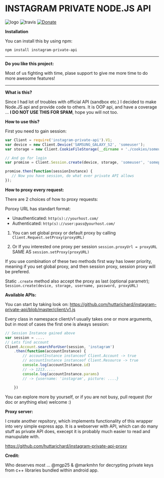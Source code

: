 INSTAGRAM PRIVATE NODE.JS API 
===================
![logo](https://cloud.githubusercontent.com/assets/1809268/15931032/2792427e-2e56-11e6-831e-ffab238cc4a2.png)
![travis](https://travis-ci.org/huttarichard/instagram-private-api.svg)
[![Donate](https://img.shields.io/badge/Donate-PayPal-green.svg)](https://www.paypal.com/cgi-bin/webscr?cmd=_donations&business=huttarichard%40gmail%2ecom&lc=MQ&item_name=Github%20IG%20API&no_note=0&currency_code=EUR&bn=PP%2dDonationsBF%3abtn_donateCC_LG%2egif%3aNonHosted)

**Installation**


You can install this by using npm:
```
npm install instagram-private-api
```
----

**Do you like this project:**

Most of us fighting with time, plase support to give me more time to do more awesome features!

----

**What is this?** 

Since I had lot of troubles with official API (sandbox etc.) I decided to make Node.JS api and provide code to others. 
It is OOP api, and have a coverage ... **I DO NOT USE THIS FOR SPAM**, hope you will not too. 


**How to use this?** 


First you need to gain session:

```javascript
var Client = require('instagram-private-api').V1;
var device = new Client.Device('SAMSUNG_GALAXY_S2', 'someuser');
var storage = new Client.CookieFileStorage(__dirname + './cookies/someuser.json');

// And go for login
var promise = Client.Session.create(device, storage, 'someuser', 'somepassword');

promise.then(function(sessionInstance) {
   // Now you have session, do what ever private API allows
});
```


**How to proxy every request:**


There are 2 choices of how to proxy requests:

Poroxy URL has standart format: 
 - Unauthenticated: `http(s)://yourhost.com/`
 - Authenticated: `http(s)://user:pass@yourhost.com/`

1) You can set global proxy or default proxy by calling
`Client.Request.setProxy(proxyURL)`

2) Or If you interested one proxy per session
`session.proxyUrl = proxyURL` SAME AS `session.setProxy(proxyURL)`

If you use combination of these two methods first way has lower priority, 
meaning if you set global proxy, and then session proxy, session proxy will be prefered.

Static `.create` method also accept the proxy as last (optional parametr);
`Session.create(device, storage, username, password, proxyURL)`


**Available APIs:**

You can start by taking look on:
https://github.com/huttarichard/instagram-private-api/blob/master/client/v1.js

Every class in namespace client/v1 usually takes one or more arguments, but in most of cases the first one is always session:

```javascript
// Session Instance gained above
var session = .... 
// Lets find account
Client.Account.searchForUser(session, 'instagram')
	.then(function(accountInstance) {
		// accountInstance instanceof Client.Account -> true
		// accountInstance instanceof Client.Resource -> true
		console.log(accountInstance.id)
		// -> 1213.....
		console.log(accountInstance.params)
		// -> {username: 'instagram', picture: ....}
		
	})

```

You can explore more by yourself, or if you are not busy, pull request (for doc or anything else) welcome :)



**Proxy server:**

I create another repsitory, which implements functionality of this wrapper into very simple
express app. It is a webserver with API, which can do many stuff as private API does, execept it 
is probably much easier to read and manupulate with.

https://github.com/huttarichard/instagram-private-api-proxy



**Credit:**

Who deserves most ...  @mgp25 & @markmhn for decrypting private keys from c++ libraries bundled within android app.
